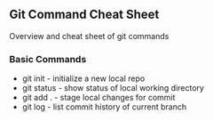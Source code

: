 ## Git Command Cheat Sheet

Overview and cheat sheet of git commands 

### Basic Commands
* git init - initialize a new local repo
* git status - show status of local working directory
* git add . - stage local changes for commit
* git log - list commit history of current branch
